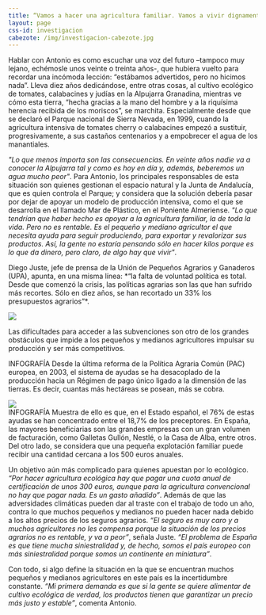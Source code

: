 ```yaml
---
title: “Vamos a hacer una agricultura familiar. Vamos a vivir dignamente”
layout: page
css-id: investigacion
cabezote: /img/investigacion-cabezote.jpg
---
```


Hablar con Antonio es como escuchar una voz del futuro –tampoco muy lejano, echémosle unos veinte o treinta años-, que hubiera vuelto para recordar una incómoda lección: “estábamos advertidos, pero no hicimos nada”. Lleva diez años dedicándose, entre otras cosas, al cultivo ecológico de tomates, calabacines y judías en la Alpujarra Granadina, mientras ve cómo esta tierra, “hecha gracias a la mano del hombre y a la riquísima herencia recibida de los moriscos”, se marchita. Especialmente desde que se declaró el Parque nacional de Sierra Nevada, en 1999, cuando la agricultura intensiva de tomates cherry o calabacines empezó a sustituir, progresivamente, a sus castaños centenarios y a empobrecer el agua de los manantiales.

*"Lo que menos importa son las consecuencias. En veinte años nadie va a conocer la Alpujarra tal y como es hoy en día y, además, beberemos un agua mucho peor"*. Para Antonio, los principales responsables de esta situación son quienes gestionan el espacio natural y la Junta de Andalucía, que es quien controla el Parque; y considera que la solución debería pasar por dejar de apoyar un modelo de producción intensiva, como el que se desarrolla en el llamado Mar de Plástico, en el Poniente Almeriense.
*"Lo que tendrían que haber hecho es apoyar a la agricultura familiar, la de toda la vida. Pero no es rentable. Es el pequeño y mediano agricultor el que necesita ayuda para seguir produciendo, para exportar y revalorizar sus productos. Así, la gente no estaría pensando sólo en hacer kilos porque es lo que da dinero, pero claro, de algo hay que vivir"*.

<div class="row">
  <div class="col-sm-6 col-xs-12">
  <p>
  Diego Juste, jefe de prensa de la Unión de Pequeños Agrarios y Ganaderos (UPA), apunta, en una misma línea: *“la falta de voluntad política es total. Desde que comenzó la crisis, las políticas agrarias son las que han sufrido más recortes. Sólo en diez años, se han recortado un 33% los presupuestos agrarios”*.  
  </p>
  </div>
  <div class="col-sm-6 col-xs-12">
    <img class="img-responsive" src="{{site.url}}/img/products/tomate.png">
  </div>
</div>

Las dificultades para acceder a las subvenciones son otro de los grandes obstáculos que impide a los pequeños y medianos agricultores impulsar su producción y ser más competitivos.

INFOGRAFÍA Desde la última reforma de la Política Agraria Común (PAC) europea, en 2003, el sistema de ayudas se ha desacoplado de la producción hacia un Régimen de pago único ligado a la dimensión de las tierras. Es decir, cuantas más hectáreas se posean, más se cobra.

<div class="row">
  <div class="col-sm-12 col-xs-12">
    <img class="img-responsive img-centered" src="{{site.url}}/img/products/tomate.png">
  </div>
</div>
INFOGRAFÍA Muestra de ello es que, en el Estado español, el 76% de estas ayudas se han concentrado entre el 18,7% de los preceptores. En España, las mayores beneficiarias son las grandes empresas con un gran volumen de facturación, como Galletas Gullón, Nestlé, o la Casa de Alba, entre otros. Del otro lado, se considera que una pequeña explotación familiar puede recibir una cantidad cercana a los 500 euros anuales.

Un objetivo aún más complicado para quienes apuestan por lo ecológico. *“Por hacer agricultura ecológica hay que pagar una cuota anual de certificación de unos 300 euros, aunque para la agricultura convencional no hay que pagar nada. Es un gasto añadido”*. Además de que las adversidades climáticas pueden dar al traste con el trabajo de todo un año, contra lo que muchos pequeños y medianos no pueden hacer nada debido a los altos precios de los seguros agrarios. *“El seguro es muy caro y a muchos agricultores no les compensa porque la situación de los precios agrarios no es rentable, y va a peor”*, señala Juste. *“El problema de España es que tiene mucha siniestralidad y, de hecho, somos el país europeo con más siniestralidad porque somos un continente en miniatura”*.

Con todo, si algo define la situación en la que se encuentran muchos pequeños y medianos agricultores en este país es la incertidumbre constante. *“Mi primera demanda es que si la gente se quiere alimentar de cultivo ecológica de verdad, los productos tienen que garantizar un precio más justo y estable”*, comenta Antonio.  
